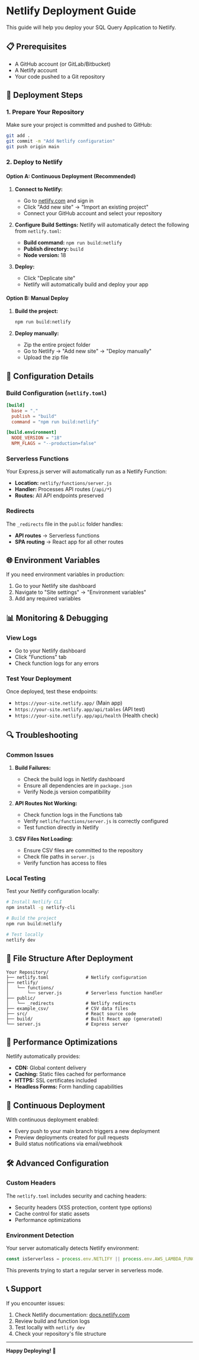 # Netlify Deployment Guide

This guide will help you deploy your SQL Query Application to Netlify.

## 📋 Prerequisites

- A GitHub account (or GitLab/Bitbucket)
- A Netlify account
- Your code pushed to a Git repository

## 🚀 Deployment Steps

### 1. Prepare Your Repository

Make sure your project is committed and pushed to GitHub:

```bash
git add .
git commit -m "Add Netlify configuration"
git push origin main
```

### 2. Deploy to Netlify

#### Option A: Continuous Deployment (Recommended)

1. **Connect to Netlify:**
   - Go to [netlify.com](https://netlify.com) and sign in
   - Click "Add new site" → "Import an existing project"
   - Connect your GitHub account and select your repository

2. **Configure Build Settings:**
   Netlify will automatically detect the following from `netlify.toml`:
   - **Build command:** `npm run build:netlify`
   - **Publish directory:** `build`
   - **Node version:** 18

3. **Deploy:**
   - Click "Deplicate site"
   - Netlify will automatically build and deploy your app

#### Option B: Manual Deploy

1. **Build the project:**
   ```bash
   npm run build:netlify
   ```

2. **Deploy manually:**
   - Zip the entire project folder
   - Go to Netlify → "Add new site" → "Deploy manually"
   - Upload the zip file

## 🔧 Configuration Details

### Build Configuration (`netlify.toml`)

```toml
[build]
  base = "."
  publish = "build"
  command = "npm run build:netlify"

[build.environment]
  NODE_VERSION = "18"
  NPM_FLAGS = "--production=false"
```

### Serverless Functions

Your Express.js server will automatically run as a Netlify Function:
- **Location:** `netlify/functions/server.js`
- **Handler:** Processes API routes (`/api/*`)
- **Routes:** All API endpoints preserved

### Redirects

The `_redirects` file in the `public` folder handles:
- **API routes** → Serverless functions
- **SPA routing** → React app for all other routes

## 🌐 Environment Variables

If you need environment variables in production:

1. Go to your Netlify site dashboard
2. Navigate to "Site settings" → "Environment variables"
3. Add any required variables

## 📊 Monitoring & Debugging

### View Logs
- Go to your Netlify dashboard
- Click "Functions" tab
- Check function logs for any errors

### Test Your Deployment
Once deployed, test these endpoints:
- `https://your-site.netlify.app/` (Main app)
- `https://your-site.netlify.app/api/tables` (API test)
- `https://your-site.netlify.app/api/health` (Health check)

## 🔍 Troubleshooting

### Common Issues

1. **Build Failures:**
   - Check the build logs in Netlify dashboard
   - Ensure all dependencies are in `package.json`
   - Verify Node.js version compatibility

2. **API Routes Not Working:**
   - Check function logs in the Functions tab
   - Verify `netlife/functions/server.js` is correctly configured
   - Test function directly in Netlify

3. **CSV Files Not Loading:**
   - Ensure CSV files are committed to the repository
   - Check file paths in `server.js`
   - Verify function has access to files

### Local Testing

Test your Netlify configuration locally:

```bash
# Install Netlify CLI
npm install -g netlify-cli

# Build the project
npm run build:netlify

# Test locally
netlify dev
```

## 📝 File Structure After Deployment

```
Your Repository/
├── netlify.toml              # Netlify configuration
├── netlify/
│   └── functions/
│       └── server.js         # Serverless function handler
├── public/
│   └── _redirects            # Netlify redirects
├── example_csv/              # CSV data files
├── src/                      # React source code
├── build/                    # Built React app (generated)
└── server.js                 # Express server
```

## 🎯 Performance Optimizations

Netlify automatically provides:
- **CDN:** Global content delivery
- **Caching:** Static files cached for performance
- **HTTPS:** SSL certificates included
- **Headless Forms:** Form handling capabilities

## 🔄 Continuous Deployment

With continuous deployment enabled:
- Every push to your main branch triggers a new deployment
- Preview deployments created for pull requests
- Build status notifications via email/webhook

## 🛠️ Advanced Configuration

### Custom Headers

The `netlify.toml` includes security and caching headers:
- Security headers (XSS protection, content type options)
- Cache control for static assets
- Performance optimizations

### Environment Detection

Your server automatically detects Netlify environment:
```javascript
const isServerless = process.env.NETLIFY || process.env.AWS_LAMBDA_FUNCTION_NAME;
```

This prevents trying to start a regular server in serverless mode.

## 📞 Support

If you encounter issues:
1. Check Netlify documentation: [docs.netlify.com](https://docs.netlify.com)
2. Review build and function logs
3. Test locally with `netlify dev`
4. Check your repository's file structure

---

**Happy Deploying! 🚀**
